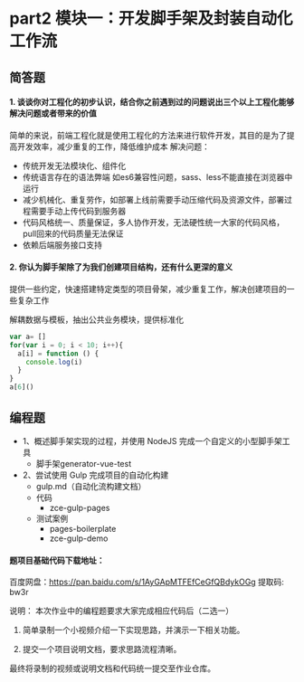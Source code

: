 #  part2 模块一：开发脚手架及封装自动化工作流
## 简答题
#### 1. 谈谈你对工程化的初步认识，结合你之前遇到过的问题说出三个以上工程化能够解决问题或者带来的价值
简单的来说，前端工程化就是使用工程化的方法来进行软件开发，其目的是为了提高开发效率，减少重复的工作，降低维护成本
解决问题：
- 传统开发无法模块化、组件化
- 传统语言存在的语法弊端
  如es6兼容性问题，sass、less不能直接在浏览器中运行
- 减少机械化、重复劳作，如部署上线前需要手动压缩代码及资源文件，部署过程需要手动上传代码到服务器
- 代码风格统一、质量保证，多人协作开发，无法硬性统一大家的代码风格，pull回来的代码质量无法保证
- 依赖后端服务接口支持
#### 2. 你认为脚手架除了为我们创建项目结构，还有什么更深的意义
提供一些约定，快速搭建特定类型的项目骨架，减少重复工作，解决创建项目的一些复杂工作

解耦数据与模板，抽出公共业务模块，提供标准化
```js
var a= []
for(var i = 0; i < 10; i++){
  a[i] = function () {
    console.log(i)
  }
}
a[6]()
```
## 编程题
- 1、概述脚手架实现的过程，并使用 NodeJS 完成一个自定义的小型脚手架工具
  - 脚手架generator-vue-test
- 2、尝试使用 Gulp 完成项目的自动化构建
  - gulp.md（自动化流构建文档）
  - 代码
    - zce-gulp-pages
  - 测试案例
    - pages-boilerplate
    - zce-gulp-demo


#### 题项目基础代码下载地址：

百度网盘：https://pan.baidu.com/s/1AyGApMTFEfCeGfQBdykOGg 提取码: bw3r

说明：
本次作业中的编程题要求大家完成相应代码后（二选一）

1.  简单录制一个小视频介绍一下实现思路，并演示一下相关功能。

2.  提交一个项目说明文档，要求思路流程清晰。

最终将录制的视频或说明文档和代码统一提交至作业仓库。